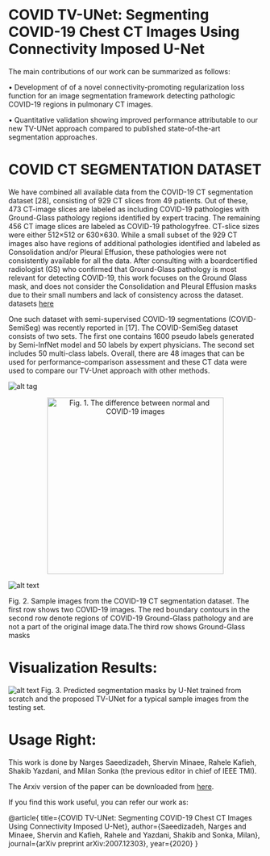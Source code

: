 # COVID TV-UNet: Segmenting COVID-19 Chest CT Images Using Connectivity Imposed U-Net

The main contributions of our work can be summarized as
follows:

• Development of of a novel connectivity-promoting
regularization loss function for an image segmentation
framework detecting pathologic COVID-19 regions in
pulmonary CT images.

• Quantitative validation showing improved performance attributable to our new TV-UNet approach
compared to published state-of-the-art segmentation
approaches.


# COVID CT SEGMENTATION DATASET
We have combined all available data from the COVID-19
CT segmentation dataset [28], consisting of 929 CT slices
from 49 patients. Out of these, 473 CT-image slices are labeled as including COVID-19 pathologies with Ground-Glass
pathology regions identified by expert tracing. The remaining
456 CT image slices are labeled as COVID-19 pathologyfree. CT-slice sizes were either 512×512 or 630×630. While
a small subset of the 929 CT images also have regions of
additional pathologies identified and labeled as Consolidation
and/or Pleural Effusion, these pathologies were not consistently available for all the data. After consulting with a boardcertified radiologist (GS) who confirmed that Ground-Glass pathology is most relevant for detecting COVID-19, this work
focuses on the Ground Glass mask, and does not consider the
Consolidation and Pleural Effusion masks due to their small
numbers and lack of consistency across the dataset.
datasets [here](http://medicalsegmentation.com/covid19/)

One such dataset with semi-supervised COVID-19
segmentations (COVID-SemiSeg) was recently reported in
[17]. The COVID-SemiSeg dataset consists of two sets. The first one contains 1600 pseudo labels generated by Semi-InfNet model and 50 labels by expert physicians. The second set
includes 50 multi-class labels. Overall, there are 48 images
that can be used for performance-comparison assessment and
these CT data were used to compare our TV-Unet approach
with other methods.





![alt tag](https://github.com/narges-sa/COVID-CT-Segmentation/blob/readme-changes/results/normal%26COVID.jpg? )
<p align="center">
  <img src="Fig. 1. The difference between normal and COVID-19 images" width="350" alt="Fig. 1. The difference between normal and COVID-19 images">
</p>



![alt text](https://github.com/narges-sa/COVID-CT-Segmentation/blob/readme-changes/results/COVID.jpg)

Fig. 2. Sample images from the COVID-19 CT segmentation dataset. The
first row shows two COVID-19 images. The red boundary contours in the
second row denote regions of COVID-19 Ground-Glass pathology and are not
a part of the original image data.The third row shows Ground-Glass masks

# Visualization Results:
![alt text](https://github.com/narges-sa/COVID-CT-Segmentation/blob/readme-changes/results/maskB%26TV.jpg)
Fig. 3. Predicted segmentation masks by U-Net trained from scratch and the
proposed TV-UNet for a typical sample images from the testing set.

# Usage Right:

This work is done by Narges Saeedizadeh, Shervin Minaee, Rahele Kafieh, Shakib Yazdani, and Milan Sonka (the previous editor in chief of IEEE TMI). 

The Arxiv version of the paper can be downloaded from [here](https://arxiv.org/pdf/2007.12303.pdf). 

If you find this work useful, you can refer our work as:

@article{
  title={COVID TV-UNet: Segmenting COVID-19 Chest CT Images Using Connectivity Imposed U-Net},
  author={Saeedizadeh, Narges and Minaee, Shervin and Kafieh, Rahele and Yazdani, Shakib and Sonka, Milan},
  journal={arXiv preprint arXiv:2007.12303},
  year={2020}
}
